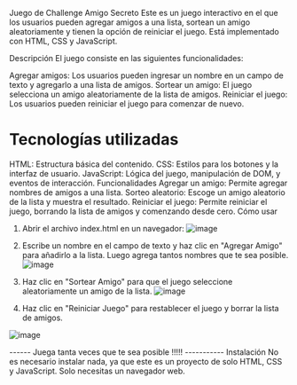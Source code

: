 Juego de Challenge Amigo Secreto
Este es un juego interactivo en el que los usuarios pueden agregar amigos a una lista, sortean un amigo aleatoriamente y tienen la opción de reiniciar el juego. Está implementado con HTML, CSS y JavaScript.

Descripción
El juego consiste en las siguientes funcionalidades:

Agregar amigos: Los usuarios pueden ingresar un nombre en un campo de texto y agregarlo a una lista de amigos.
Sortear un amigo: El juego selecciona un amigo aleatoriamente de la lista de amigos.
Reiniciar el juego: Los usuarios pueden reiniciar el juego para comenzar de nuevo.

# Tecnologías utilizadas
  HTML: Estructura básica del contenido.
  CSS: Estilos para los botones y la interfaz de usuario.
  JavaScript: Lógica del juego, manipulación de DOM, y eventos de interacción.
Funcionalidades
  Agregar un amigo: Permite agregar nombres de amigos a una lista.
  Sorteo aleatorio: Escoge un amigo aleatorio de la lista y muestra el resultado.
  Reiniciar el juego: Permite reiniciar el juego, borrando la lista de amigos y comenzando desde cero.
Cómo usar
1. Abrir el archivo index.html en un navegador:
![image](https://github.com/user-attachments/assets/f5f3471f-43e5-49cf-b15e-aea019f3946e)

2. Escribe un nombre en el campo de texto y haz clic en "Agregar Amigo" para añadirlo a la lista. Luego agrega tantos nombres que te sea posible.
![image](https://github.com/user-attachments/assets/08030cdd-1fca-4ed8-a205-8fda048f613e)

3. Haz clic en "Sortear Amigo" para que el juego seleccione aleatoriamente un amigo de la lista.
![image](https://github.com/user-attachments/assets/95ded8cf-f6bd-4901-967c-5e119592eb57)

4. Haz clic en "Reiniciar Juego" para restablecer el juego y borrar la lista de amigos.

![image](https://github.com/user-attachments/assets/22e394b7-8963-4a06-b80f-9e9f5f4ef245)

------ Juega tanta veces que te sea posible !!!!! -----------
  Instalación
No es necesario instalar nada, ya que este es un proyecto de solo HTML, CSS y JavaScript. Solo necesitas un navegador web.
